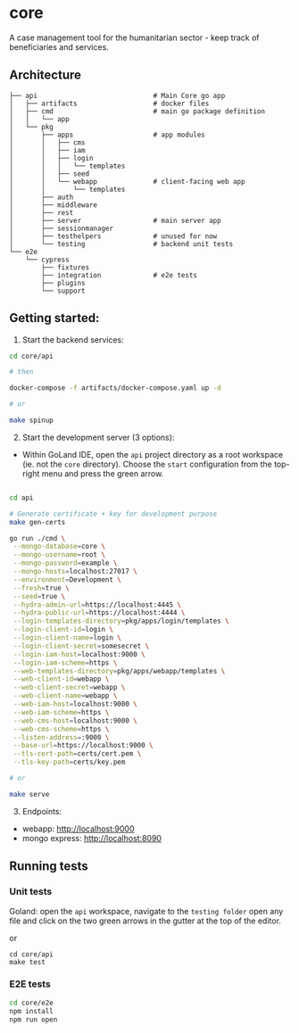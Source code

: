 # core
A case management tool for the humanitarian sector - keep track of beneficiaries and services.

## Architecture

```
├── api                             # Main Core go app
│   ├── artifacts                   # docker files
│   ├── cmd                         # main go package definition
│   │   └── app
│   └── pkg                         
│       ├── apps                    # app modules    
│       │   ├── cms             
│       │   ├── iam
│       │   ├── login
│       │   │   └── templates
│       │   ├── seed
│       │   └── webapp              # client-facing web app
│       │       └── templates
│       ├── auth
│       ├── middleware
│       ├── rest
│       ├── server                  # main server app
│       ├── sessionmanager
│       ├── testhelpers             # unused for now
│       └── testing                 # backend unit tests
└── e2e                 
    └── cypress
        ├── fixtures
        ├── integration             # e2e tests
        ├── plugins
        └── support
```

## Getting started:

1. Start the backend services:
```bash
cd core/api

# then

docker-compose -f artifacts/docker-compose.yaml up -d

# or

make spinup
```


2. Start the development server (3 options):
 - Within GoLand IDE, open the `api` project directory as a root workspace (ie. not the `core` directory). Choose the `start` configuration from the top-right menu and press the green arrow.
 
 ```bash

 cd api
 
 # Generate certificate + key for development purpose
 make gen-certs

 go run ./cmd \
  --mongo-database=core \
  --mongo-username=root \
  --mongo-password=example \
  --mongo-hosts=localhost:27017 \
  --environment=Development \
  --fresh=true \
  --seed=true \
  --hydra-admin-url=https://localhost:4445 \
  --hydra-public-url=https://localhost:4444 \
  --login-templates-directory=pkg/apps/login/templates \
  --login-client-id=login \
  --login-client-name=login \
  --login-client-secret=somesecret \
  --login-iam-host=localhost:9000 \
  --login-iam-scheme=https \
  --web-templates-directory=pkg/apps/webapp/templates \
  --web-client-id=webapp \
  --web-client-secret=webapp \
  --web-client-name=webapp \
  --web-iam-host=localhost:9000 \
  --web-iam-scheme=https \
  --web-cms-host=localhost:9000 \
  --web-cms-scheme=https \
  --listen-address=:9000 \
  --base-url=https://localhost:9000 \
  --tls-cert-path=certs/cert.pem \
  --tls-key-path=certs/key.pem
 
 # or
 
 make serve
 ```
 
 
3. Endpoints:
 - webapp: [http://localhost:9000](http://localhost:9000)
 - mongo express: [http://localhost:8090](http://localhost:8090)
 
 
 ## Running tests
 
 ### Unit tests
 
 Goland: open the `api` workspace, navigate to the `testing folder` open any file and click on the two green arrows in the gutter at the top of the editor.

  or
  
 ```
 cd core/api
 make test
 ```
 
 ### E2E tests
 
 ```bash
 cd core/e2e
 npm install
 npm run open
 ```
 
